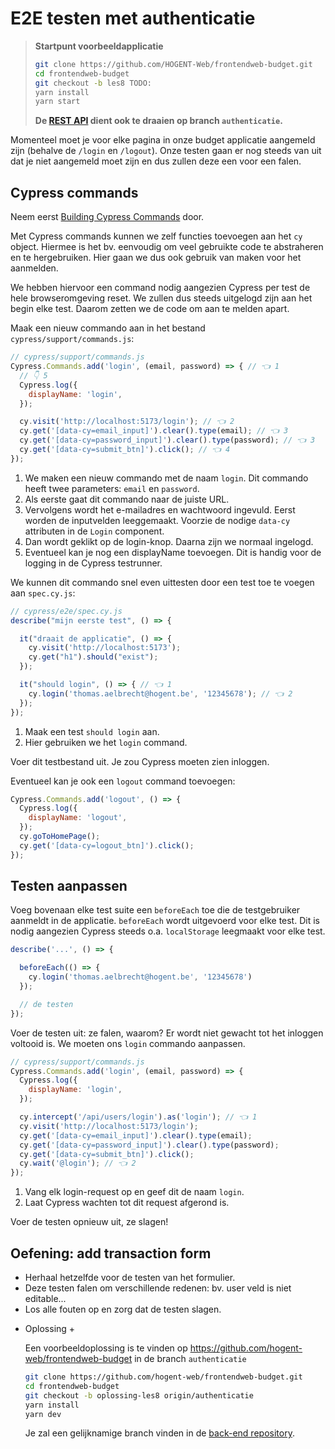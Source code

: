 # E2E testen met authenticatie

<!-- TODO: startpunt invullen (commit op branch authenticatie) -->

> **Startpunt voorbeeldapplicatie**
>
> ```bash
> git clone https://github.com/HOGENT-Web/frontendweb-budget.git
> cd frontendweb-budget
> git checkout -b les8 TODO:
> yarn install
> yarn start
> ```
>
> **De [REST API](https://github.com/HOGENT-Web/webservices-budget/) dient ook te draaien op branch `authenticatie`.**

Momenteel moet je voor elke pagina in onze budget applicatie aangemeld zijn (behalve de `/login` en `/logout`). Onze testen gaan er nog steeds van uit dat je niet aangemeld moet zijn en dus zullen deze een voor een falen.

## Cypress commands

Neem eerst [Building Cypress Commands](https://learn.cypress.io/advanced-cypress-concepts/building-the-right-cypress-commands) door.

Met Cypress commands kunnen we zelf functies toevoegen aan het `cy` object. Hiermee is het bv. eenvoudig om veel gebruikte code te abstraheren en te hergebruiken. Hier gaan we dus ook gebruik van maken voor het aanmelden.

We hebben hiervoor een command nodig aangezien Cypress per test de hele browseromgeving reset. We zullen dus steeds uitgelogd zijn aan het begin elke test. Daarom zetten we de code om aan te melden apart.

Maak een nieuw commando aan in het bestand `cypress/support/commands.js`:

```js
// cypress/support/commands.js
Cypress.Commands.add('login', (email, password) => { // 👈 1
  // 👇 5
  Cypress.log({
    displayName: 'login',
  });

  cy.visit('http://localhost:5173/login'); // 👈 2
  cy.get('[data-cy=email_input]').clear().type(email); // 👈 3
  cy.get('[data-cy=password_input]').clear().type(password); // 👈 3
  cy.get('[data-cy=submit_btn]').click(); // 👈 4
});
```

1. We maken een nieuw commando met de naam `login`. Dit commando heeft twee parameters: `email` en `password`.
2. Als eerste gaat dit commando naar de juiste URL.
3. Vervolgens wordt het e-mailadres en wachtwoord ingevuld. Eerst worden de inputvelden leeggemaakt. Voorzie de nodige `data-cy` attributen in de `Login` component.
4. Dan wordt geklikt op de login-knop. Daarna zijn we normaal ingelogd.
5. Eventueel kan je nog een displayName toevoegen. Dit is handig voor de logging in de Cypress testrunner.

We kunnen dit commando snel even uittesten door een test toe te voegen aan `spec.cy.js`:

```jsx
// cypress/e2e/spec.cy.js
describe("mijn eerste test", () => {

  it("draait de applicatie", () => {
    cy.visit('http://localhost:5173');
    cy.get("h1").should("exist");
  });

  it("should login", () => { // 👈 1
    cy.login('thomas.aelbrecht@hogent.be', '12345678'); // 👈 2
  });
});
```

1. Maak een test `should login` aan.
2. Hier gebruiken we het `login` command.

Voer dit testbestand uit. Je zou Cypress moeten zien inloggen.

Eventueel kan je ook een `logout` command toevoegen:

<!-- TODO: werkt die goToHomePage ? -->

```js
Cypress.Commands.add('logout', () => {
  Cypress.log({
    displayName: 'logout',
  });
  cy.goToHomePage();
  cy.get('[data-cy=logout_btn]').click();
});
```

## Testen aanpassen

Voeg bovenaan elke test suite een `beforeEach` toe die de testgebruiker aanmeldt in de applicatie. `beforeEach` wordt uitgevoerd voor elke test. Dit is nodig aangezien Cypress steeds o.a. `localStorage` leegmaakt voor elke test.

```js
describe('...', () => {

  beforeEach(() => {
    cy.login('thomas.aelbrecht@hogent.be', '12345678')
  });

  // de testen
});
```

Voer de testen uit: ze falen, waarom? Er wordt niet gewacht tot het inloggen voltooid is. We moeten ons `login` commando aanpassen.

```jsx
// cypress/support/commands.js
Cypress.Commands.add('login', (email, password) => {
  Cypress.log({
    displayName: 'login',
  });

  cy.intercept('/api/users/login').as('login'); // 👈 1
  cy.visit('http://localhost:5173/login');
  cy.get('[data-cy=email_input]').clear().type(email);
  cy.get('[data-cy=password_input]').clear().type(password);
  cy.get('[data-cy=submit_btn]').click();
  cy.wait('@login'); // 👈 2
});
```

1. Vang elk login-request op en geef dit de naam `login`.
2. Laat Cypress wachten tot dit request afgerond is.

Voer de testen opnieuw uit, ze slagen!

## Oefening: add transaction form

- Herhaal hetzelfde voor de testen van het formulier.
- Deze testen falen om verschillende redenen: bv. user veld is niet editable...
- Los alle fouten op en zorg dat de testen slagen.

<!-- markdownlint-disable-next-line -->
+ Oplossing +

  <!-- TODO: oplossing toevoegen -->

  Een voorbeeldoplossing is te vinden op <https://github.com/hogent-web/frontendweb-budget> in de branch `authenticatie`

  ```bash
  git clone https://github.com/hogent-web/frontendweb-budget.git
  cd frontendweb-budget
  git checkout -b oplossing-les8 origin/authenticatie
  yarn install
  yarn dev
  ```

  Je zal een gelijknamige branch vinden in de [back-end repository](https://github.com/hogent-web/webservices-budget).
